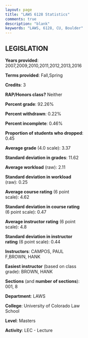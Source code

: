 ```yaml
---
layout: page
title: "LAWS 6128 Statistics"
comments: true
description: "blank"
keywords: "LAWS, 6128, CU, Boulder"
--- 
```

<head>
<script src="https://ajax.googleapis.com/ajax/libs/jquery/2.1.3/jquery.min.js"></script>
<script src="https://dl.dropboxusercontent.com/s/pc42nxpaw1ea4o9/highcharts.js?dl=0"></script>
<!-- <script src="../assets/js/highcharts.js"></script> -->
<style type="text/css">@font-face {
	font-family: "Bebas Neue";
	src: url(https://www.filehosting.org/file/details/544349/BebasNeue%20Regular.otf) format("opentype");
	}
	h1.Bebas { 
		font-family: "Bebas Neue", Verdana, Tahoma;
	}
</style>
</head>
<body>
	<div id="container" style="float: right; width: 45%; height: 88%; margin-left: 2.5%; margin-right: 2.5%;"></div>
	<script language="JavaScript">
		$(document).ready(function() {
		var chart = {type: 'column'};
		var title = {text: 'Grade Distribution'};
		var xAxis = {categories: ['A','B','C','D','F'],crosshair: true};
		var yAxis = {min: 0,title: {text: 'Percentage'}};
		var tooltip = {headerFormat: '<center><b><span style="font-size:20px">{point.key}</span></b></center>',
		               pointFormat: '<td style="padding:0"><b>{point.y:.1f}%</b></td>',
		               footerFormat: '</table>',shared: true,useHTML: true};
		var plotOptions = {column: {pointPadding: 0.0,borderWidth: 0}};  
		var credits = {enabled: false};var series= [{name: 'Percent',data: [38.95,56.84,3.68,0.53,0.0,]}];
		var json = {};
		json.chart = chart;
		json.title = title;
		json.tooltip = tooltip;
		json.xAxis = xAxis;
		json.yAxis = yAxis;  
		json.series = series;
		json.plotOptions = plotOptions;  
		json.credits = credits;
		$('#container').highcharts(json);
	});
	</script>
</body>
			   
## LEGISLATION

**Years provided**: 2007,2009,2010,2011,2012,2013,2016

**Terms provided**: Fall,Spring

**Credits**: 3

**RAP/Honors class?** Neither

**Percent grade**: 92.26%

**Percent withdrawn**: 0.22%

**Percent incomplete**: 0.46%

**Proportion of students who dropped**: 0.45

**Average grade** (4.0 scale): 3.37

**Standard deviation in grades**: 11.62

**Average workload** (raw): 2.11

**Standard deviation in workload** (raw): 0.25

**Average course rating** (6 point scale): 4.62

**Standard deviation in course rating** (6 point scale): 0.47

**Average instructor rating** (6 point scale): 4.8

**Standard deviation in instructor rating** (6 point scale): 0.44

**Instructors**: CAMPOS, PAUL F,BROWN, HANK

**Easiest instructor** (based on class grade): BROWN, HANK

**Sections** (and **number of sections**): 001, 8

**Department**: LAWS

**College**: University of Colorado Law School

**Level**: Masters

**Activity**: LEC - Lecture